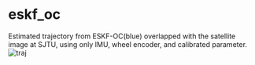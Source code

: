 # eskf_oc
Estimated trajectory from ESKF-OC(blue) overlapped with the satellite image at SJTU, using only IMU, wheel
encoder, and calibrated parameter.
![traj](fig/first.jpg)
